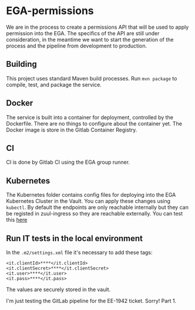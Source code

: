 # EGA-permissions
We are in the process to create a permissions API that will be used to apply permission into the EGA. The specifics of the API are still under consideration, in the meantime we want to start the generation of the process and the pipeline from development to production.

## Building
This project uses standard Maven build processes. Run `mvn package` to compile, test, and package the service.

## Docker
The service is built into a container for deployment, controlled by the Dockerfile. There are no things to configure about the container yet. The Docker image is store in the Gitlab Container Registry.

## CI
CI is done by Gitlab CI using the EGA group runner.

## Kubernetes
The Kubernetes folder contains config files for deploying into the EGA Kubernetes Cluster in the Vault. You can apply these changes using `kubectl`.  By default the endpoints are only reachable internally but they can be registed in zuul-ingress so they are reachable externally. You can test this [here](https://ega.ebi.ac.uk:8053/version)  

## Run IT tests in the local environment  
In the ```.m2/settings.xml``` file it's necessary to add these tags:     

```
<it.clientId>****</it.clientId>
<it.clientSecret>****</it.clientSecret>
<it.user>****</it.user>
<it.pass>****</it.pass>
```
The values are securely stored in the vault.

I'm just testing the GitLab pipeline for the EE-1942 ticket. Sorry!
Part 1.
